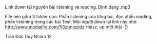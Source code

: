Link down tài nguyên bài listening và reading. Định dạng .mp3

File nén gồm 3 folder con: Phần listening của từng bài, đọc phần reading, phần listening trong các bài Test.
Mọi người down lại link này nhé: http://www.mediafire.com/?i3ztmnzjidz
Haizz, up mệt thật :D

Trần Đức Duy
Nhóm 12
